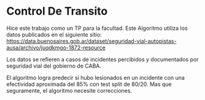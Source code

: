 # Control De Transito
 
Hice este trabajo como un TP para la facultad. Este Algoritmo utiliza los datos publicados en el siguiente sitio: https://data.buenosaires.gob.ar/dataset/seguridad-vial-autopistas-ausa/archivo/juqdkmgo-1872-resource

Los datos se refieren a casos de incidentes percibidos y documentados por seguridad vial del gobierno de CABA.

El algoritmo logra predecir si hubo lesionados en un incidente con una efectividad aproximada del 85% con test split de 80/20. Mas que seguramente, el algoritmo necesite correcciones.